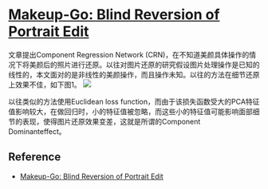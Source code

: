 # [Makeup-Go: Blind Reversion of Portrait Edit](http://openaccess.thecvf.com/content_ICCV_2017/papers/Chen_Makeup-Go_Blind_Reversion_ICCV_2017_paper.pdf)

文章提出Component Regression Network (CRN)，在不知道美颜具体操作的情况下将美颜后的照片进行还原。以往对图片还原的研究假设图片处理操作是已知的线性的，本文面对的是非线性的美颜操作，而且操作未知。以往的方法在细节还原上效果不佳，如下图1。
![](https://img-blog.csdn.net/20171208111210839?watermark/2/text/aHR0cDovL2Jsb2cuY3Nkbi5uZXQvY3NreXdpdA==/font/5a6L5L2T/fontsize/400/fill/I0JBQkFCMA==/dissolve/70/gravity/Center)

以往类似的方法使用Euclidean loss function，而由于该损失函数受大的PCA特征值影响较大，在做回归时，小的特征值被忽略，而这些小的特征值可能影响面部细节的表现，使得图片还原效果变差，这就是所谓的Component Dominanteffect。

## Reference
- [Makeup-Go: Blind Reversion of Portrait Edit](http://www.cnblogs.com/yymn/articles/8470163.html)